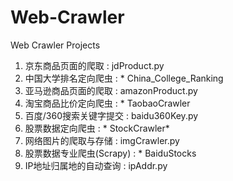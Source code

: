 # Web-Crawler
Web Crawler Projects
1. 京东商品页面的爬取       :     jdProduct.py
2. 中国大学排名定向爬虫     :      * China_College_Ranking
3. 亚马逊商品页面的爬取     :      amazonProduct.py
4. 淘宝商品比价定向爬虫     :      * TaobaoCrawler
5. 百度/360搜索关键字提交   :     baidu360Key.py
6. 股票数据定向爬虫         :     * StockCrawler*
7. 网络图片的爬取与存储      :     imgCrawler.py
8. 股票数据专业爬虫(Scrapy) :     * BaiduStocks
9. IP地址归属地的自动查询    :     ipAddr.py
